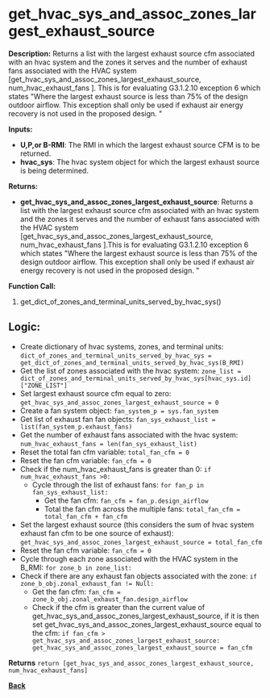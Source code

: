 # get_hvac_sys_and_assoc_zones_largest_exhaust_source  

**Description:** Returns a list with the largest exhaust source cfm associated with an hvac system and the zones it serves and the number of exhaust fans associated with the HVAC system [get_hvac_sys_and_assoc_zones_largest_exhaust_source,  num_hvac_exhaust_fans ]. This is for evaluating G3.1.2.10 exception 6 which states "Where the largest exhaust source is less than 75% of the design outdoor airflow. This exception shall only be used if exhaust air energy recovery is not used in the proposed design. "

**Inputs:**  
- **U,P,or B-RMI**: The RMI in which the largest exhaust source CFM is to be returned.  
- **hvac_sys**: The hvac system object for which the largest exhaust source is being determined.

**Returns:**  
- **get_hvac_sys_and_assoc_zones_largest_exhaust_source**: Returns a list with the largest exhaust source cfm associated with an hvac system and the zones it serves and the number of exhaust fans associated with the HVAC system [get_hvac_sys_and_assoc_zones_largest_exhaust_source,  num_hvac_exhaust_fans ].This is for evaluating G3.1.2.10 exception 6 which states "Where the largest exhaust source is less than 75% of the design outdoor airflow. This exception shall only be used if exhaust air energy recovery is not used in the proposed design. "  
 
**Function Call:**   
1. get_dict_of_zones_and_terminal_units_served_by_hvac_sys()   


## Logic:  
- Create dictionary of hvac systems, zones, and terminal units: `dict_of_zones_and_terminal_units_served_by_hvac_sys = get_dict_of_zones_and_terminal_units_served_by_hvac_sys(B_RMI)`  
- Get the list of zones associated with the hvac system: `zone_list = dict_of_zones_and_terminal_units_served_by_hvac_sys[hvac_sys.id]["ZONE_LIST"]`  
- Set largest exhaust source cfm equal to zero: `get_hvac_sys_and_assoc_zones_largest_exhaust_source = 0`  
- Create a fan system object: `fan_system_p = sys.fan_system`   
- Get list of exhaust fan fan objects: `fan_sys_exhaust_list = list(fan_system_p.exhaust_fans)`  
- Get the number of exhaust fans associated with the hvac system: `num_hvac_exhaust_fans = len(fan_sys_exhaust_list)`  
- Reset the total fan cfm variable: `total_fan_cfm = 0` 
- Reset the fan cfm variable: `fan_cfm = 0` 
- Check if the num_hvac_exhaust_fans is greater than 0: `if num_hvac_exhaust_fans >0:`  
    - Cycle through the list of exhaust fans: `for fan_p in fan_sys_exhaust_list:`  
        - Get the fan cfm: `fan_cfm = fan_p.design_airflow`  
        - Total the fan cfm across the multiple fans: `total_fan_cfm = total_fan_cfm + fan_cfm`  
- Set the largest exhaust source (this considers the sum of hvac system exhaust fan cfm to be one source of exhaust): `get_hvac_sys_and_assoc_zones_largest_exhaust_source = total_fan_cfm`  
- Reset the fan cfm variable: `fan_cfm = 0` 
- Cycle through each zone associated with the HVAC system in the B_RMI: `for zone_b in zone_list:`  
- Check if there are any exhaust fan objects associated with the zone: `if zone_b_obj.zonal_exhaust_fan != Null:`  
    - Get the fan cfm: `fan_cfm = zone_b_obj.zonal_exhaust_fan.design_airflow`    
    - Check if the cfm is greater than the current value of get_hvac_sys_and_assoc_zones_largest_exhaust_source, if it is then set get_hvac_sys_and_assoc_zones_largest_exhaust_source equal to the cfm: `if fan_cfm > get_hvac_sys_and_assoc_zones_largest_exhaust_source: get_hvac_sys_and_assoc_zones_largest_exhaust_source = fan_cfm`  

**Returns** `return [get_hvac_sys_and_assoc_zones_largest_exhaust_source, num_hvac_exhaust_fans]`  

**[Back](../_toc.md)**